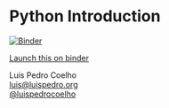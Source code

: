 # Python Introduction

[![Binder](http://mybinder.org/badge.svg)](http://mybinder.org:/repo/luispedro/talk-python-intro)

[Launch this on binder](http://beta.mybinder.org:/repo/luispedro/talk-python-intro)

Luis Pedro Coelho<br />
luis@luispedro.org<br />
[@luispedrocoelho](https://twitter.com/luispedrocoelho)
